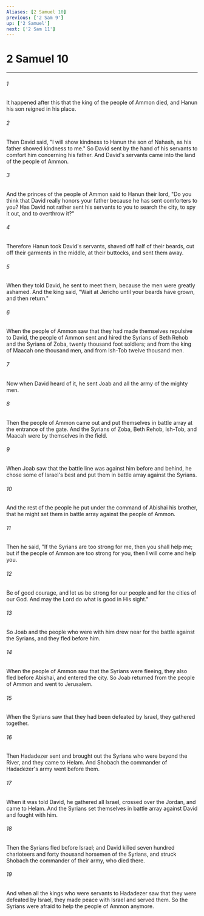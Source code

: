 ```yaml
---
Aliases: [2 Samuel 10]
previous: ['2 Sam 9']
up: ['2 Samuel']
next: ['2 Sam 11']
---
```

# 2 Samuel 10

***


###### 1 
It happened after this that the king of the people of Ammon died, and Hanun his son reigned in his place. 

###### 2 
Then David said, "I will show kindness to Hanun the son of Nahash, as his father showed kindness to me." So David sent by the hand of his servants to comfort him concerning his father. And David's servants came into the land of the people of Ammon. 

###### 3 
And the princes of the people of Ammon said to Hanun their lord, "Do you think that David really honors your father because he has sent comforters to you? Has David not rather sent his servants to you to search the city, to spy it out, and to overthrow it?" 

###### 4 
Therefore Hanun took David's servants, shaved off half of their beards, cut off their garments in the middle, at their buttocks, and sent them away. 

###### 5 
When they told David, he sent to meet them, because the men were greatly ashamed. And the king said, "Wait at Jericho until your beards have grown, and then return." 

###### 6 
When the people of Ammon saw that they had made themselves repulsive to David, the people of Ammon sent and hired the Syrians of Beth Rehob and the Syrians of Zoba, twenty thousand foot soldiers; and from the king of Maacah one thousand men, and from Ish-Tob twelve thousand men. 

###### 7 
Now when David heard of it, he sent Joab and all the army of the mighty men. 

###### 8 
Then the people of Ammon came out and put themselves in battle array at the entrance of the gate. And the Syrians of Zoba, Beth Rehob, Ish-Tob, and Maacah were by themselves in the field. 

###### 9 
When Joab saw that the battle line was against him before and behind, he chose some of Israel's best and put them in battle array against the Syrians. 

###### 10 
And the rest of the people he put under the command of Abishai his brother, that he might set them in battle array against the people of Ammon. 

###### 11 
Then he said, "If the Syrians are too strong for me, then you shall help me; but if the people of Ammon are too strong for you, then I will come and help you. 

###### 12 
Be of good courage, and let us be strong for our people and for the cities of our God. And may the Lord do what is good in His sight." 

###### 13 
So Joab and the people who were with him drew near for the battle against the Syrians, and they fled before him. 

###### 14 
When the people of Ammon saw that the Syrians were fleeing, they also fled before Abishai, and entered the city. So Joab returned from the people of Ammon and went to Jerusalem. 

###### 15 
When the Syrians saw that they had been defeated by Israel, they gathered together. 

###### 16 
Then Hadadezer sent and brought out the Syrians who were beyond the River, and they came to Helam. And Shobach the commander of Hadadezer's army went before them. 

###### 17 
When it was told David, he gathered all Israel, crossed over the Jordan, and came to Helam. And the Syrians set themselves in battle array against David and fought with him. 

###### 18 
Then the Syrians fled before Israel; and David killed seven hundred charioteers and forty thousand horsemen of the Syrians, and struck Shobach the commander of their army, who died there. 

###### 19 
And when all the kings who were servants to Hadadezer saw that they were defeated by Israel, they made peace with Israel and served them. So the Syrians were afraid to help the people of Ammon anymore.
